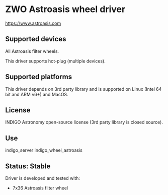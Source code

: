 # ZWO Astroasis wheel driver

https://www.astroasis.com

## Supported devices

All Astroasis filter wheels.

This driver supports hot-plug (multiple devices).

## Supported platforms

This driver depends on 3rd party library and is supported on Linux (Intel 64 bit and ARM v6+) and MacOS.

## License

INDIGO Astronomy open-source license (3rd party library is closed source).

## Use

indigo_server indigo_wheel_astroasis

## Status: Stable

Driver is developed and tested with:
* 7x36 Astroasis filter wheel 
